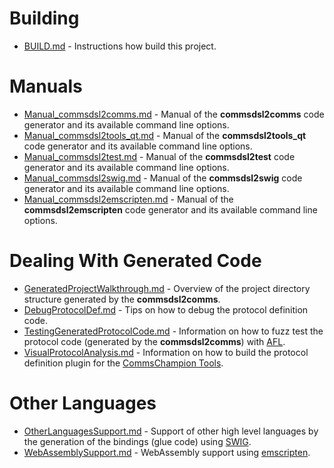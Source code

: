 # Building

- [BUILD.md](BUILD.md) - Instructions how build this project.

# Manuals

- [Manual_commsdsl2comms.md](Manual_commsdsl2comms.md) - Manual of the 
  **commsdsl2comms** code generator and its available command line options.
- [Manual_commsdsl2tools_qt.md](Manual_commsdsl2tools_qt.md) - Manual of the
  **commsdsl2tools_qt** code generator and its available command line options.
- [Manual_commsdsl2test.md](Manual_commsdsl2test.md) - Manual of the
  **commsdsl2test** code generator and its available command line options.
- [Manual_commsdsl2swig.md](Manual_commsdsl2swig.md) - Manual of the
  **commsdsl2swig** code generator and its available command line options.
- [Manual_commsdsl2emscripten.md](Manual_commsdsl2emscripten.md) - Manual of the
  **commsdsl2emscripten** code generator and its available command line options.


# Dealing With Generated Code

- [GeneratedProjectWalkthrough.md](GeneratedProjectWalkthrough.md) - Overview of the project
  directory structure generated by the **commsdsl2comms**.
- [DebugProtocolDef.md](DebugProtocolDef.md) - Tips on how to debug the protocol
  definition code.
- [TestingGeneratedProtocolCode.md](TestingGeneratedProtocolCode.md) - Information on how to fuzz test 
  the protocol code (generated by the **commsdsl2comms**) with [AFL](http://lcamtuf.coredump.cx/afl/).
- [VisualProtocolAnalysis.md](VisualProtocolAnalysis.md) - Information on how to build the protocol
  definition plugin for the [CommsChampion Tools](https://github.com/commschamp/cc_tools_qt).

# Other Languages

- [OtherLanguagesSupport.md](OtherLanguagesSupport.md) - Support of other high level languages by the
  generation of the bindings (glue code) using [SWIG](https://www.swig.org/).
- [WebAssemblySupport.md](WebAssemblySupport.md) - WebAssembly support using [emscripten](https://emscripten.org/).
